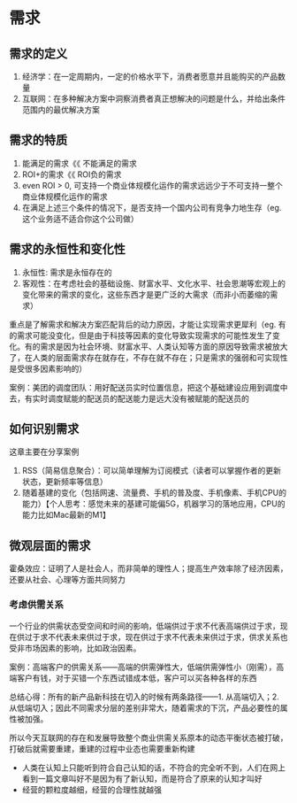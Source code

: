 # 需求

## 需求的定义

1. 经济学：在一定周期内，一定的价格水平下，消费者愿意并且能购买的产品数量
2. 互联网：在多种解决方案中洞察消费者真正想解决的问题是什么，并给出条件范围内的最优解决方案

## 需求的特质

1. 能满足的需求《《 不能满足的需求
2. ROI+的需求《《 ROI负的需求
3. even ROI &gt; 0, 可支持一个商业体规模化运作的需求远远少于不可支持一整个商业体规模化运作的需求
4. 在满足上述三个条件的情况下，是否支持一个国内公司有竞争力地生存（eg. 这个业务适不适合你这个公司做）

## 需求的永恒性和变化性

1. 永恒性: 需求是永恒存在的
2. 客观性：在考虑社会的基础设施、财富水平、文化水平、社会思潮等宏观上的变化带来的需求的变化，这些东西才是更广泛的大需求（而非小而萎缩的需求）

重点是了解需求和解决方案匹配背后的动力原因，才能让实现需求更犀利（eg. 有的需求可能没变化，但是由于科技等因素的变化导致实现需求的可能性发生了变化。有的需求是因为社会环境、财富水平、人类认知等方面的原因导致需求被放大了，在人类的层面需求存在就存在，不存在就不存在；只是需求的强弱和可实现性是受很多因素影响的）

案例：美团的调度团队：用好配送员实时位置信息，把这个基础建设应用到调度中去，有实时调度赋能的配送员的配送能力是远大没有被赋能的配送员的

## 如何识别需求

这章主要在分享案例

1. RSS（简易信息聚合）：可以简单理解为订阅模式（读者可以掌握作者的更新状态，更新频率等信息）
2. 随着基建的变化（包括网速、流量费、手机的普及度、手机像素、手机CPU的能力）【个人思考：感觉未来的基建可能偏5G，机器学习的落地应用，CPU的能力比如Mac最新的M1】

## 微观层面的需求

霍桑效应：证明了人是社会人，而非简单的理性人；提高生产效率除了经济因素，还要从社会、心理等方面共同努力

### 考虑供需关系

一个行业的供需状态受空间和时间的影响，低端供过于求不代表高端供过于求，现在供过于求不代表未来供过于求，现在供过于求不代表未来供过于求，供求关系也受非市场因素的影响，比如政治因素。

案例：高端客户的供需关系——高端的供需弹性大，低端供需弹性小（刚需），高端客户有钱，对于买错一个东西试错成本低，客户可以买各种各样的东西

总结心得：所有的新产品新科技在切入的时候有两条路径——1. 从高端切入；2. 从低端切入；因此不同需求分层的差别非常大，随着需求的下沉，产品必要性的属性被加强。

所以今天互联网的存在和发展导致整个商业供需关系原本的动态平衡状态被打破，打破后就需要重建，重建的过程中业态也需要重新构建

* 人类在认知上只能听到符合自己认知的话，不符合的完全听不到，人们在网上看到一篇文章叫好不是因为有了新认知，而是符合了原来的认知才叫好
* 经营的颗粒度越细，经营的合理性就越强



